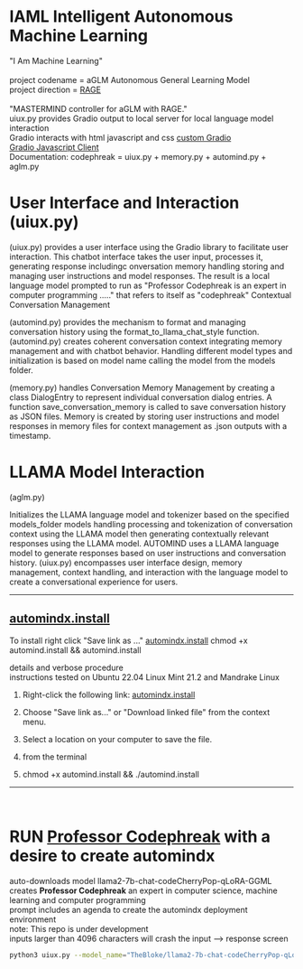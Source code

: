 # IAML Intelligent Autonomous Machine Learning<br />
"I Am Machine Learning"<br /><br />
project codename = aGLM Autonomous General Learning Model<br />
project direction = <a href="https://rage.pythai.net">RAGE</a><br /><br />
"MASTERMIND controller for aGLM with RAGE."<br />
uiux.py provides Gradio output to local server for local language model interaction<br />
Gradio interacts with html javascript and css <a href="https://www.gradio.app/guides/custom-CSS-and-JS">custom Gradio</a><br />
<a href="https://www.gradio.app/guides/getting-started-with-the-js-client">Gradio Javascript Client</a><br />
Documentation: codephreak = uiux.py + memory.py + automind.py + aglm.py<br />

# User Interface and Interaction (uiux.py)<br />

(uiux.py) provides a user interface using the Gradio library to facilitate user interaction.
This chatbot interface takes the user input, processes it, generating response includingc onversation memory handling storing and managing user instructions and model responses. The result is a local language model prompted to run as "Professor Codephreak is an expert in computer programming ....." that refers to itself as "codephreak"
Contextual Conversation Management<br />

(automind.py) provides the mechanism to format and managing conversation history using the format_to_llama_chat_style function.
(automind.py) creates coherent conversation context integrating memory management and with chatbot behavior.
Handling different model types and initialization is based on model name calling the model from the models folder. <br />

(memory.py) handles Conversation Memory Management by  creating a class DialogEntry to represent individual conversation dialog entries.
A function save_conversation_memory is called to save conversation history as JSON files. Memory is created by storing user instructions and model responses in memory files for context management as .json outputs with a timestamp.<br />

# LLAMA Model Interaction<br />
(aglm.py)<br />

Initializes the LLAMA language model and tokenizer based on the specified models_folder models handling processing and tokenization of conversation context using the LLAMA model then generating contextually relevant responses using the LLAMA model. AUTOMIND uses a LLAMA language model to generate responses based on user instructions and conversation history. (uiux.py) encompasses user interface design, memory management, context handling, and interaction with the language model to create a conversational experience for users.<br />

-----------------------------------

## [automindx.install](https://github.com/pythaiml/automindx/blob/main/automindx.install)


To install right click "Save link as ..." [automindx.install](https://github.com/pythaiml/automindx/blob/main/automindx.install)
 chmod +x automind.install && automind.install

details and verbose procedure<br />
instructions tested on Ubuntu 22.04 Linux Mint 21.2 and Mandrake Linux 
1. Right-click the following link: [automindx.install](https://github.com/pythaiml/automindx/blob/main/automindx.install)

2. Choose "Save link as..." or "Download linked file" from the context menu.
3. Select a location on your computer to save the file.
4. from the terminal
5. chmod +x automind.install && ./automind.install<br />

---------------------------------
<br />

# RUN <a href="https://github.com/Professor-Codephreak">Professor Codephreak</a> with a desire to create automindx<br />
auto-downloads model llama2-7b-chat-codeCherryPop-qLoRA-GGML<br />
creates <b>Professor Codephreak</b> an expert in computer science, machine learning and computer programming<br />
prompt includes an agenda to create the automindx deployment environment</b><br />
note: This repo is under development<br />
inputs larger than 4096 characters will crash the input --> response screen<br />

```bash
python3 uiux.py --model_name="TheBloke/llama2-7b-chat-codeCherryPop-qLoRA-GGML" --tokenizer_name="TheBloke/llama2-7b-chat-codeCherryPop-qLoRA-GGML" --model_type="ggml" --save_history --file_name="llama-2-7b-chat-codeCherryPop.ggmlv3.q4_1.bin"
```


